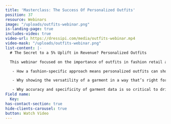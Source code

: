 ```yaml
---
title: 'Masterclass: The Success Of Personalized Outfits'
position: 37
resource: Webinars
image: "/uploads/outfits-webinar.png"
is-landing-page: true
includes-video: true
video-url: https://dressipi.com/media/outfits-webinar.mp4
video-mask: "/uploads/outfits-webinar.png"
list-content: |-
  # The Secret to a 5% Uplift in Revenue? Personalized Outfits

  This webinar focused on the importance of outfits in fashion retail and how delivering personalized outfits at scale improves revenue, conversion, AOV and retention whilst also inspiring the customer and creating amazing experiences. Watch the video recording to learn:

   - How a fashion-specific approach means personalized outfits can showcase your brand and are in keeping with a retailers Brand DNA

   - Why showing the versatility of a garment in a way that’s right for the customer leads to better results

   - Why accuracy and specificity of garment data is so critical to drive better predictions and better outfit algorithms
Field name:
  Key: 
has-contact-section: true
hide-clients-carousel: true
button: Watch Video
---
```


